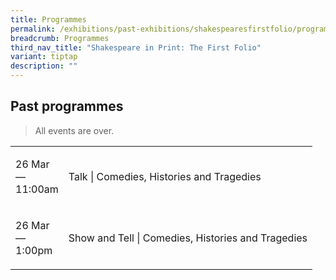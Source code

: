 ```yaml
---
title: Programmes
permalink: /exhibitions/past-exhibitions/shakespearesfirstfolio/programmes/
breadcrumb: Programmes
third_nav_title: "Shakespeare in Print: The First Folio"
variant: tiptap
description: ""
---
```

<h2>Past programmes</h2>
<blockquote>
<p>All events are over.</p>
</blockquote>
<table style="minWidth: 50px">
<colgroup>
<col>
<col>
</colgroup>
<tbody>
<tr>
<td rowspan="1" colspan="1">
<p>26 Mar
<br>—
<br>11:00am</p>
</td>
<td rowspan="1" colspan="1">
<p>Talk | Comedies, Histories and Tragedies</p>
</td>
</tr>
<tr>
<td rowspan="1" colspan="1">
<p>26 Mar
<br>—
<br>1:00pm</p>
</td>
<td rowspan="1" colspan="1">
<p>Show and Tell | Comedies, Histories and Tragedies</p>
</td>
</tr>
</tbody>
</table>
<p></p>